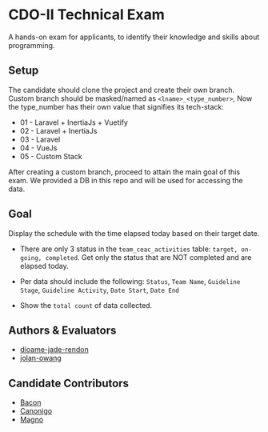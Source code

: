 
# CDO-II Technical Exam

A hands-on exam for applicants, to identify their knowledge and skills about programming.


## Setup


The candidate should clone the project and create their own branch. Custom branch should be masked/named as `<lname>_<type_number>`, Now the type_number has their own value that signifies its tech-stack:

- 01 - Laravel + InertiaJs + Vuetify
- 02 - Laravel + InertiaJs
- 03 - Laravel
- 04 - VueJs
- 05 - Custom Stack

After creating a custom branch, proceed to attain the main goal of this exam. We provided a DB in this repo and will be used for accessing the data. 


## Goal

Display the schedule with the time elapsed today based on their target date.


- There are only 3 status in the `team_ceac_activities` table: `target, on-going, completed`. Get only the status that are NOT completed and are elapsed today.

- Per data should include the following: `Status`, `Team Name`, `Guideline Stage`, `Guideline Activity`, `Date Start`, `Date End`

- Show the `total count` of data collected.

## Authors & Evaluators

- [dioame-jade-rendon](https://github.com/dioame)
- [jolan-owang](https://github.com/baynte)



## Candidate Contributors

- [Bacon](https://github.com/kib2k17)
- [Canonigo](https://github.com/rickycanonigo)
- [Magno](https://github.com/edmund-magno)

